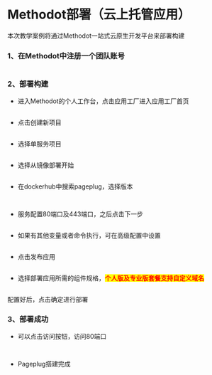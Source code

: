 # Methodot部署（云上托管应用）

本次教学案例将通过Methodot一站式云原生开发平台来部署构建

### 1、在Methodot中注册一个团队账号

<figure><img src="../../.gitbook/assets/image (8) (3).png" alt=""><figcaption></figcaption></figure>

### 2、部署构建

* 进入Methodot的个人工作台，点击应用工厂进入应用工厂首页

<figure><img src="../../.gitbook/assets/image (57).png" alt=""><figcaption></figcaption></figure>

* 点击创建新项目

<figure><img src="../../.gitbook/assets/image (66).png" alt=""><figcaption></figcaption></figure>

* 选择单服务项目

<figure><img src="../../.gitbook/assets/image (30) (1).png" alt=""><figcaption></figcaption></figure>

* 选择从镜像部署开始

<figure><img src="../../.gitbook/assets/image (49).png" alt=""><figcaption></figcaption></figure>

* 在dockerhub中搜索pageplug，选择版本

<figure><img src="../../.gitbook/assets/image (36).png" alt=""><figcaption></figcaption></figure>

<figure><img src="../../.gitbook/assets/image (40).png" alt=""><figcaption></figcaption></figure>

* 服务配置80端口及443端口，之后点击下一步

<figure><img src="../../.gitbook/assets/image (37).png" alt=""><figcaption></figcaption></figure>

* 如果有其他变量或者命令执行，可在高级配置中设置

<figure><img src="../../.gitbook/assets/image (21) (2).png" alt=""><figcaption></figcaption></figure>

* 点击发布应用

<figure><img src="../../.gitbook/assets/image (86).png" alt=""><figcaption></figcaption></figure>

* 选择部署应用所需的组件规格，<mark style="color:red;">**个人版及专业版套餐支持自定义域名**</mark>

<figure><img src="../../.gitbook/assets/image (84) (2).png" alt=""><figcaption></figcaption></figure>

配置好后，点击确定进行部署



### 3、部署成功

* 可以点击访问按钮，访问80端口

<figure><img src="../../.gitbook/assets/image (20) (1).png" alt=""><figcaption></figcaption></figure>

<figure><img src="../../.gitbook/assets/image (38) (1) (1).png" alt=""><figcaption></figcaption></figure>

* Pageplug搭建完成

<figure><img src="../../.gitbook/assets/image (7) (3).png" alt=""><figcaption></figcaption></figure>
